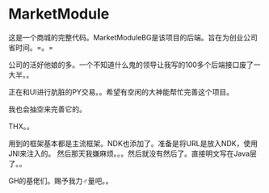 # MarketModule
这是一个商城的完整代码。MarketModuleBG是该项目的后端。旨在为创业公司省时间。=。=

公司的活好他娘的多。一个不知道什么鬼的领导让我写的100多个后端接口废了一大半。。

正在和UI进行肮脏的PY交易。。希望有空闲的大神能帮忙完善这个项目。

我也会抽空来完善它的。

THX。。

用到的框架基本都是主流框架。NDK也添加了。准备是将URL是放入NDK，使用JNI来注入的。
然后那天我嫌麻烦。。。然后就没有然后了。直接明文写在Java层了。。

GH的基佬们。赐予我力♂量吧。。
